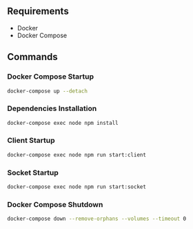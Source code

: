 ## Requirements

- Docker
- Docker Compose

## Commands

### Docker Compose Startup

```bash
docker-compose up --detach
```

### Dependencies Installation

```bash
docker-compose exec node npm install
```

### Client Startup

```bash
docker-compose exec node npm run start:client
```

### Socket Startup

```bash
docker-compose exec node npm run start:socket
```

### Docker Compose Shutdown

```bash
docker-compose down --remove-orphans --volumes --timeout 0
```